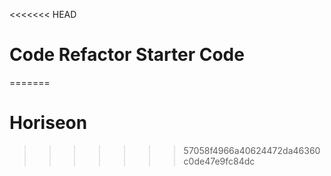 <<<<<<< HEAD
# Code Refactor Starter Code
=======
# Horiseon
>>>>>>> 57058f4966a40624472da46360c0de47e9fc84dc
